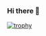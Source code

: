 ### Hi there 👋

[![trophy](https://github-profile-trophy.vercel.app/?username=Elyes-nk)](https://github.com/ryo-ma/github-profile-trophy)
